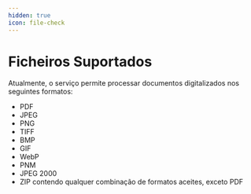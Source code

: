 ```yaml
---
hidden: true
icon: file-check
---
```


# Ficheiros Suportados

Atualmente, o serviço permite processar documentos digitalizados nos seguintes formatos:

* PDF
* JPEG
* PNG
* TIFF
* BMP
* GIF
* WebP
* PNM
* JPEG 2000
* ZIP contendo qualquer combinação de formatos aceites, exceto PDF
